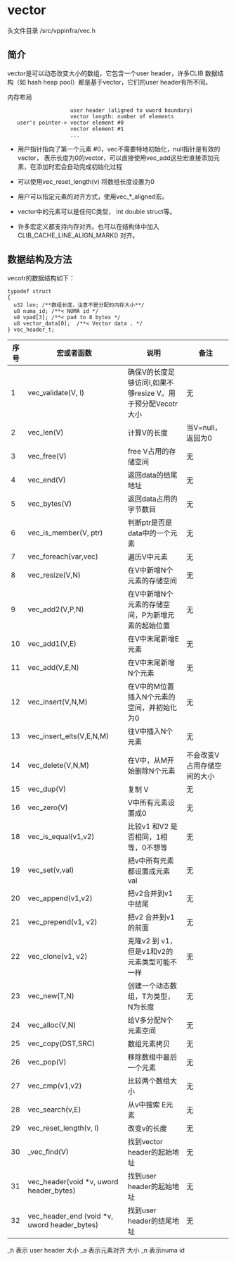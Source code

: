 # vector
头文件目录 /src/vppinfra/vec.h

## 简介
vector是可以动态改变大小的数组，它包含一个user header，许多CLIB 数据结构（如 hash heap pool）都是基于vector，它们的user header有所不同。

内存布局
~~~~~~~~
                    user header (aligned to uword boundary)
                    vector length: number of elements
   user's pointer-> vector element #0
                    vector element #1
                    ...
~~~~~~~~


- 用户指针指向了第一个元素 #0，vec不需要特地初始化，null指针是有效的vector， 表示长度为0的vector，可以直接使用vec_add这些宏直接添加元素，在添加时宏会自动完成初始化过程

- 可以使用vec_reset_length(v) 将数组长度设置为0

- 用户可以指定元素的对齐方式，使用vec_*_aligned宏。

- vector中的元素可以是任何C类型， int double struct等。

- 许多宏定义都支持内存对齐。也可以在结构体中加入CLIB_CACHE_LINE_ALIGN_MARK() 对齐。

## 数据结构及方法
vecotr的数据结构如下：
```
typedef struct
{
  u32 len; /**数组长度，注意不是分配的内存大小**/
  u8 numa_id; /**< NUMA id */
  u8 vpad[3]; /**< pad to 8 bytes */
  u8 vector_data[0];  /**< Vector data . */
} vec_header_t;
```

| 序号 | 宏或者函数 | 说明 | 备注 |
| - |----------------|------------------|---------------------|
| 1 | vec_validate(V, I) | 确保V的长度足够访问I,如果不够resize V。用于预分配Vecotr大小| 无 |
| 2 | vec_len(V) | 计算V的长度 | 当V=null，返回为0 |
| 3 | vec_free(V) | free V占用的存储空间 | 无 |
| 4 | vec_end(V) | 返回data的结尾地址 | 无 |
| 5 | vec_bytes(V) | 返回data占用的字节数目 | 无 |
| 6 | vec_is_member(V, ptr) | 判断ptr是否是data中的一个元素 | 无 |
| 7 | vec_foreach(var,vec) | 遍历V中元素 | 无 |
| 8 | vec_resize(V,N) | 在V中新增N个元素的存储空间 | 无 |
| 9 | vec_add2(V,P,N) | 在V中新增N个元素的存储空间，P为新增元素的起始位置 | 无 |
| 10 | vec_add1(V,E) | 在V中末尾新增E元素 | 无 |
| 11 | vec_add(V,E,N) | 在V中末尾新增N个元素 | 无 |
| 12 | vec_insert(V,N,M)  | 在V中的M位置插入N个元素的空间，并初始化为0 | 无 |
| 13 | vec_insert_elts(V,E,N,M) | 往V中插入N个元素 | 无 |
| 14 | vec_delete(V,N,M) | 在V中，从M开始删除N个元素 | 不会改变V占用存储空间的大小 |
| 15 | vec_dup(V) | 复制 V | 无 |
| 16 | vec_zero(V) | V中所有元素设置成0 | 无 |
| 18 | vec_is_equal(v1,v2) | 比较v1 和V2 是否相同，1相等，0不想等| 无 |
| 19 | vec_set(v,val) | 把v中所有元素都设置成元素val | 无 |
| 20 | vec_append(v1,v2) | 把v2合并到v1中结尾 | 无 |
| 21 | vec_prepend(v1, v2) | 把v2 合并到v1的前面 | 无 |
| 22 | vec_clone(v1, v2) | 克隆v2 到 v1，但是v1和v2的元素类型可能不一样 | 无 |
| 23 | vec_new(T,N) | 创建一个动态数组，T为类型，N为长度 | 无 |
| 24 | vec_alloc(V,N) | 给V多分配N个元素空间 | 无 |
| 25 | vec_copy(DST,SRC) | 数组元素拷贝 | 无 |
| 26 | vec_pop(V)| 移除数组中最后一个元素 | 无 |
| 27 | vec_cmp(v1,v2) | 比较两个数组大小 | 无 |
| 28 | vec_search(v,E) | 从v中搜索 E元素 | 无 |
| 29 | vec_reset_length(v, l) | 改变v的长度 | 无 |
| 30 | _vec_find(V) | 找到vector header的起始地址 | 无 |
| 31 | vec_header(void *v, uword header_bytes) | 找到user header的起始地址 | 无 |
| 32 | vec_header_end (void *v, uword header_bytes) | 找到user header的结尾地址 | 无 |

_h 表示 user header 大小
_a 表示元素对齐 大小
_n 表示numa id